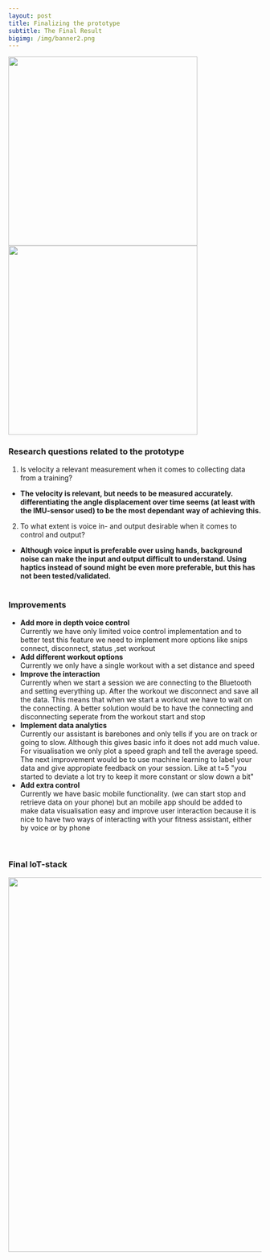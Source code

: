 ```yaml
---
layout: post
title: Finalizing the prototype
subtitle: The Final Result
bigimg: /img/banner2.png
---
```

<html>
  <div class="row get-started-wrap">
    <img src="\Fitnesswheelchair\img\rolstoel.jpg" width="376"> <img src="\Fitnesswheelchair\img\arduinonono.jpg" width="376">
  </div>
</html>

### Research questions related to the prototype
1. Is velocity a relevant measurement when it comes to collecting data from a training?  
  - <b>The velocity is relevant, but needs to be measured accurately. differentiating the angle displacement over time seems (at least with the IMU-sensor used) to be the most dependant way of achieving this. </b><br>
2. To what extent is voice in- and output desirable when it comes to control and output?  
  - <b>Although voice input is preferable over using hands, background noise can make the input and output difficult to understand. Using haptics instead of sound might be even more preferable, but this has not been tested/validated.</b><br><br>

### Improvements
<ul>
  <li><b> Add more in depth voice control </b><br>Currently we have only limited voice control implementation and to better test this feature we need to implement more options like snips connect, disconnect, status ,set workout</li>
  <li><b>Add different workout options</b><br> Currently we only have a single workout with a set distance and speed</li>
  <li><b>Improve the interaction</b><br> Currently when we start a session we are connecting to the Bluetooth and setting everything up. After the workout we disconnect and save all the data. This means that when we start a workout we have to wait on the connecting. A better solution would be to have the connecting and disconnecting seperate from the workout start and stop</li>
  <li><b>Implement data analytics</b><br> Currently our assistant is barebones and only tells if you are on track or going to slow. Although this gives basic info it does not add much value. For visualisation we only plot a speed graph and tell the average speed. The next improvement would be to use machine learning to label your data and give appropiate feedback on your session. Like at t=5 "you started to deviate a lot try to keep it more constant or slow down a bit"  </li>
  <li><b>Add extra control</b><br>Currently we have basic mobile functionality. (we can start stop and retrieve data on your phone) but an mobile app should be added to make data visualisation easy and improve user interaction because it is nice to have two ways of interacting with your fitness assistant, either by voice or by phone </li>
</ul><br>

### Final IoT-stack
<html>
  <img src="\Fitnesswheelchair\img\IOTstack.png" width="745">
</html> 
